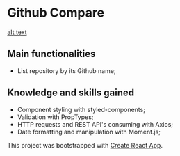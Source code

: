 # Github Compare

[alt text](src/assets/print.png)

## Main functionalities

- List repository by its Github name;

## Knowledge and skills gained

- Component styling with styled-components;
- Validation with PropTypes;
- HTTP requests and REST API's consuming with Axios;
- Date formatting and manipulation with Moment.js;

This project was bootstrapped with [Create React App](https://github.com/facebook/create-react-app).
